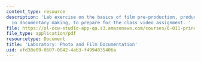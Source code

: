 ```yaml
---
content_type: resource
description: 'Lab exercise on the basics of film pre-production, production and post-production
  in documentary making, to prepare for the class video assignment. '
file: https://ol-ocw-studio-app-qa.s3.amazonaws.com/courses/6-811-principles-and-practice-of-assistive-technology-fall-2014/efd38e09060708424ab3f4994835406a_MIT6_811F14_Lab3.pdf
file_type: application/pdf
resourcetype: Document
title: 'Laboratory: Photo and Film Documentation'
uid: efd38e09-0607-0842-4ab3-f4994835406a
---
```

